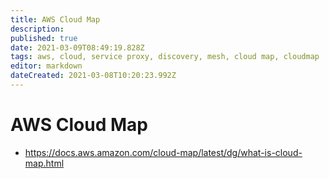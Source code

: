 ```yaml
---
title: AWS Cloud Map
description: 
published: true
date: 2021-03-09T08:49:19.828Z
tags: aws, cloud, service proxy, discovery, mesh, cloud map, cloudmap
editor: markdown
dateCreated: 2021-03-08T10:20:23.992Z
---
```


# AWS Cloud Map
- https://docs.aws.amazon.com/cloud-map/latest/dg/what-is-cloud-map.html